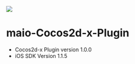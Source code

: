 ![](https://github.com/imobile-maio/maio-iOS-SDK/blob/wiki/doc/images/logo.png)

# maio-Cocos2d-x-Plugin

* Cocos2d-x Plugin version 1.0.0
* iOS SDK Version 1.1.5
